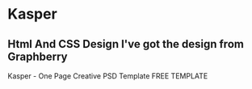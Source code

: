 # Kasper
Html And CSS Design
I've got the design from Graphberry 
-----------------------------------------
Kasper - One Page Creative PSD Template
FREE TEMPLATE
